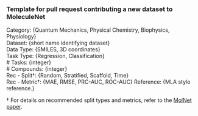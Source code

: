 ### Template for pull request contributing a new dataset to MoleculeNet
Category: {Quantum Mechanics, Physical Chemistry, Biophysics, Physiology}  
Dataset: {short name identifying dataset}  
Data Type: {SMILES, 3D coordinates}  
Task Type: {Regression, Classification}  
\# Tasks: {integer}  
\# Compounds: {integer}  
Rec - Split&dagger;: {Random, Stratified, Scaffold, Time}  
Rec - Metric&dagger;: {MAE, RMSE, PRC-AUC, ROC-AUC}
Reference: {MLA style reference.}

&dagger; For details on recommended split types and metrics, refer to the [MolNet paper](https://arxiv.org/abs/1703.00564).